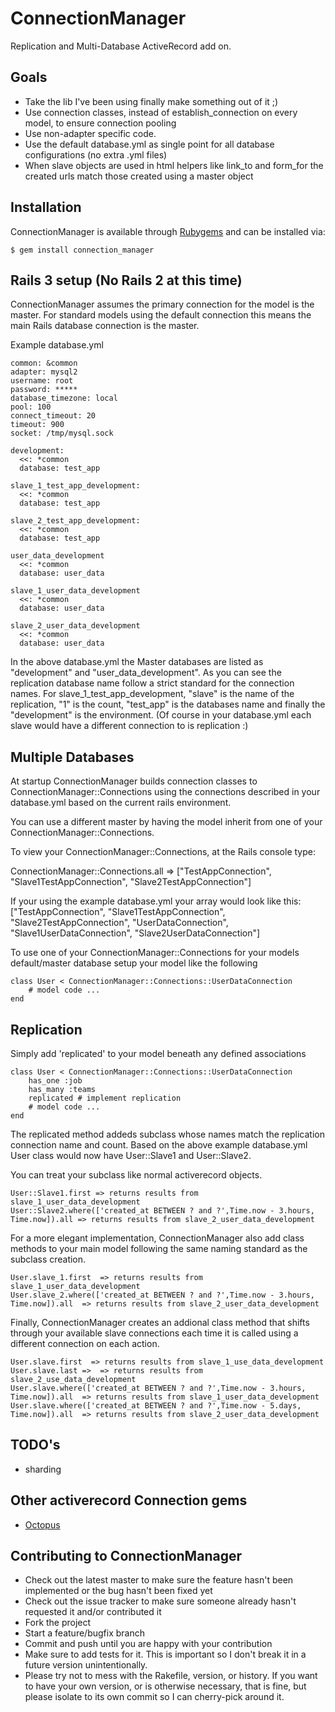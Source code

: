 # ConnectionManager
Replication and Multi-Database ActiveRecord add on.

## Goals
* Take the lib I've been using finally make something out of it ;)
* Use connection classes, instead of establish_connection on every model, to ensure connection pooling
* Use non-adapter specific code.
* Use the default database.yml as single point for all database configurations (no extra .yml files)
* When slave objects are used in html helpers like link_to and form_for the created urls match those created using a master object

## Installation

ConnectionManager is available through [Rubygems](https://rubygems.org/gems/connection_manager) and can be installed via:

    $ gem install connection_manager

## Rails 3 setup (No Rails 2 at this time)

ConnectionManager assumes the primary connection for the model is the master. For standard
models using the default connection this means the main Rails database connection is the master.

Example database.yml

    common: &common
    adapter: mysql2
    username: root
    password: *****
    database_timezone: local
    pool: 100
    connect_timeout: 20
    timeout: 900
    socket: /tmp/mysql.sock
  
    development:
      <<: *common
      database: test_app

    slave_1_test_app_development:
      <<: *common
      database: test_app
  
    slave_2_test_app_development:
      <<: *common
      database: test_app

    user_data_development
      <<: *common
      database: user_data

    slave_1_user_data_development
      <<: *common
      database: user_data

    slave_2_user_data_development
      <<: *common
      database: user_data

In the above database.yml the Master databases are listed as "development" and "user_data_development".
As you can see the replication database name follow a strict standard for the connection names. 
For slave_1_test_app_development, "slave" is the name of the replication, "1" is the count, "test_app"
is the databases name and finally the "development" is the environment. (Of course in your database.yml
each slave would have a different connection to is replication :)


## Multiple Databases

At startup ConnectionManager builds connection classes  to ConnectionManager::Connections
using the connections described in your database.yml based on the current rails environment.

You can use a different master by having the model inherit from one of your ConnectionManager::Connections.

To view your ConnectionManager::Connections, at the Rails console type:

   ConnectionManager::Connections.all => ["TestAppConnection", "Slave1TestAppConnection", "Slave2TestAppConnection"]

If your using the example database.yml your array would look like this:
    ["TestAppConnection", "Slave1TestAppConnection", "Slave2TestAppConnection", 
    "UserDataConnection", "Slave1UserDataConnection", "Slave2UserDataConnection"]


To use one of your ConnectionManager::Connections for your models default/master database
setup your model like the following
    
    class User < ConnectionManager::Connections::UserDataConnection
        # model code ...
    end

## Replication

Simply add 'replicated' to your model beneath any defined associations
    
    class User < ConnectionManager::Connections::UserDataConnection
        has_one :job
        has_many :teams
        replicated # implement replication        
        # model code ...
    end

The replicated method addeds subclass whose names match the replication connection name and count.
Based on the above example database.yml User class would now have User::Slave1 and User::Slave2. 

You can treat your subclass like normal activerecord objects.
    
    User::Slave1.first => returns results from slave_1_user_data_development 
    User::Slave2.where(['created_at BETWEEN ? and ?',Time.now - 3.hours, Time.now]).all => returns results from slave_2_user_data_development

For a more elegant implementation, ConnectionManager also add class methods to your main model following the
same naming standard as the subclass creation.
    
    User.slave_1.first  => returns results from slave_1_user_data_development 
    User.slave_2.where(['created_at BETWEEN ? and ?',Time.now - 3.hours, Time.now]).all  => returns results from slave_2_user_data_development 

Finally, ConnectionManager creates an addional class method that shifts through your 
available slave connections each time it is called using a different connection on each action.
    
    User.slave.first  => returns results from slave_1_use_data_development 
    User.slave.last =>  => returns results from slave_2_use_data_development 
    User.slave.where(['created_at BETWEEN ? and ?',Time.now - 3.hours, Time.now]).all  => returns results from slave_1_user_data_development 
    User.slave.where(['created_at BETWEEN ? and ?',Time.now - 5.days, Time.now]).all  => returns results from slave_2_user_data_development 

## TODO's
* sharding

## Other activerecord Connection gems
* [Octopus](https://github.com/tchandy/octopus)

## Contributing to ConnectionManager
 
* Check out the latest master to make sure the feature hasn't been implemented or the bug hasn't been fixed yet
* Check out the issue tracker to make sure someone already hasn't requested it and/or contributed it
* Fork the project
* Start a feature/bugfix branch
* Commit and push until you are happy with your contribution
* Make sure to add tests for it. This is important so I don't break it in a future version unintentionally.
* Please try not to mess with the Rakefile, version, or history. If you want to have your own version, or is otherwise necessary, that is fine, but please isolate to its own commit so I can cherry-pick around it.